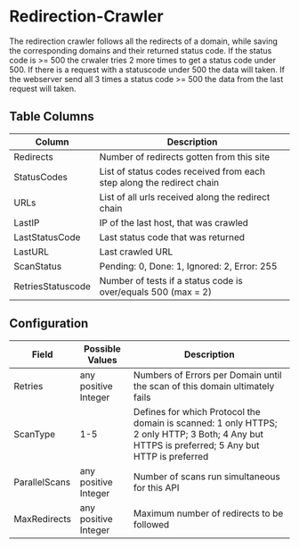 Redirection-Crawler
============

The redirection crawler follows all the redirects of a domain, while saving
the corresponding domains and their returned status code.
If the status code is >= 500 the crwaler tries 2 more times to get a status
code under 500. If there is a request with a statuscode under 500 the data
will taken. If the webserver send all 3 times a status code >= 500 the data
from the last request will taken.

## Table Columns

| Column |  Description |
| ----------- | ----------- |
| Redirects |  Number of redirects gotten from this site |
| StatusCodes | List of status codes received from each step along the redirect chain |
| URLs | List of all urls received along the redirect chain |
| LastIP | IP of the last host, that was crawled |
| LastStatusCode | Last status code that was returned |
| LastURL | Last crawled URL |
| ScanStatus | Pending: 0, Done: 1, Ignored: 2, Error: 255 |
| RetriesStatuscode | Number of tests if a status code is over/equals 500 (max = 2)|

## Configuration

| Field | Possible Values | Description |
| ----------- | ----------- | ----------- |
| Retries | any positive Integer | Numbers of Errors per Domain until the scan of this domain ultimately fails |
| ScanType | 1-5 | Defines for which Protocol the domain is scanned: 1 only HTTPS; 2 only HTTP; 3 Both; 4 Any but HTTPS is preferred; 5 Any but HTTP is preferred |
| ParallelScans | any positive Integer | Number of scans run simultaneous for this API |
| MaxRedirects | any positive Integer | Maximum number of redirects to be followed |
 


